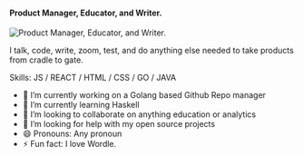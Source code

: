 #### Product Manager, Educator, and Writer. 
![Product Manager, Educator, and Writer. ](https://arturssmirnovs.github.io/github-profile-readme-generator/images/banner.png)

I talk, code, write, zoom, test, and do anything else needed to take products from cradle to gate.

Skills:  JS / REACT / HTML / CSS / GO / JAVA

- 🔭 I’m currently working on a Golang based Github Repo manager 
- 🌱 I’m currently learning Haskell 
- 👯 I’m looking to collaborate on anything education or analytics 
- 🤔 I’m looking for help with my open source projects 
- 😄 Pronouns: Any pronoun 
- ⚡ Fun fact: I love Wordle. 




